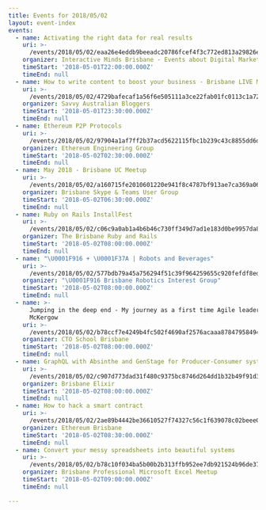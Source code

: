 ```yaml
---
title: Events for 2018/05/02
layout: event-index
events:
  - name: Activating the right data for real results
    uri: >-
      /events/2018/05/02/eaa26e4eddb9beeadc20786fcef4f3c772ed813a29826e452e6663ed0f2f0778
    organizer: Interactive Minds Brisbane - Events about Digital Marketing
    timeStart: '2018-05-01T22:00:00.000Z'
    timeEnd: null
  - name: How to write content to boost your business - Brisbane LIVE Masterclass
    uri: >-
      /events/2018/05/02/4729bafecaf1a56f6e505111a3ce22fab01fc0113c1a72816ff14326294b11ff
    organizer: Savvy Australian Bloggers
    timeStart: '2018-05-01T23:30:00.000Z'
    timeEnd: null
  - name: Ethereum P2P Protocols
    uri: >-
      /events/2018/05/02/97904a1af7ff2b37acd5622115fbc1b239c43c8855dd6d1acf4517eb43fe6fdd
    organizer: Ethereum Engineering Group
    timeStart: '2018-05-02T02:30:00.000Z'
    timeEnd: null
  - name: May 2018 - Brisbane UC Meetup
    uri: >-
      /events/2018/05/02/a160715fe2010601220e941f8c4787bf913ae7ca369a062e30d25cd90d8172c7
    organizer: Brisbane Skype & Teams User Group
    timeStart: '2018-05-02T06:30:00.000Z'
    timeEnd: null
  - name: Ruby on Rails InstallFest
    uri: >-
      /events/2018/05/02/c06c9a0ab1a4b6b46c730ff349d7ad1e183d0be9957da86b1101b24a427fe828
    organizer: The Brisbane Ruby and Rails
    timeStart: '2018-05-02T08:00:00.000Z'
    timeEnd: null
  - name: "\U0001F916 + \U0001F37A | Robots and Beverages"
    uri: >-
      /events/2018/05/02/577bdb79a45a756294f51c39f964259655c920fefdf8ed6892d0a990fe3d84c3
    organizer: "\U0001F916 Brisbane Robotics Interest Group"
    timeStart: '2018-05-02T08:00:00.000Z'
    timeEnd: null
  - name: >-
      Jumping in the deep end - My journey as a first time Agile leader -Ryan
      McKergow
    uri: >-
      /events/2018/05/02/b78ccf7e4249b4fc502f4690af2576acaaa87847958494a1712c1ecdea7d76ef
    organizer: CTO School Brisbane
    timeStart: '2018-05-02T08:00:00.000Z'
    timeEnd: null
  - name: GraphQL with Absinthe and GenStage for Producer-Consumer systems
    uri: >-
      /events/2018/05/02/c907d773dad31f480c9375bc8746d264dd1b32b49f91d35c87f159e9ccbdbc44
    organizer: Brisbane Elixir
    timeStart: '2018-05-02T08:00:00.000Z'
    timeEnd: null
  - name: How to hack a smart contract
    uri: >-
      /events/2018/05/02/2ae89b4442be36610527f74327c56c1f639078c02beee0c634f8788ce6cb576d
    organizer: Ethereum Brisbane
    timeStart: '2018-05-02T08:30:00.000Z'
    timeEnd: null
  - name: Convert your messy spreadsheets into beautiful systems
    uri: >-
      /events/2018/05/02/b78c10f034ba5b00b2b313ffb952ee7db921524b96de3776011d611994cac047
    organizer: Brisbane Professional Microsoft Excel Meetup
    timeStart: '2018-05-02T09:00:00.000Z'
    timeEnd: null

---
```

